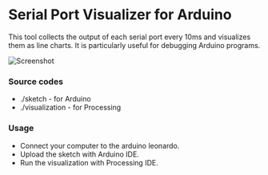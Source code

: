 # Serial Port Visualizer for Arduino

This tool collects the output of each serial port every 10ms and visualizes them as line charts. It is particularly useful for debugging Arduino programs.

![Screenshot](http://i.imgur.com/03OMAnO.png)

### Source codes
* ./sketch - for Arduino
* ./visualization - for Processing

### Usage
* Connect your computer to the arduino leonardo.
* Upload the sketch with Arduino IDE.
* Run the visualization with Processing IDE.
